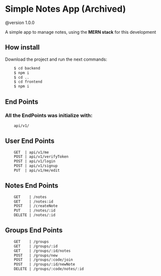# Simple Notes App **(Archived)**
@version 1.0.0

A simple app to manage notes, using the **MERN stack** for this development

## How install

Download the project and run the next commands:

```bash
    $ cd backend
    $ npm i
    $ cd .. 
    $ cd frontend
    $ npm i
```

## End Points

### All the EndPoints was initialize with:
```rest
    api/v1/
```

## User End Points
```rest 
    GET  | api/v1/me 
    POST | api/v1/verifyToken
    POST | api/v1/login 
    POST | api/v1/signup 
    PUT  | api/v1/me/edit 
```

## Notes End Points
```rest
    GET    | /notes
    GET    | /notes:id
    POST   | /createNote  
    PUT    | /notes/:id
    DELETE | /notes/:id
```

## Groups End Points
```rest
    GET    | /groups
    GET    | /groups/:id
    GET    | /groups/:id/notes
    POST   | /groups/new 
    POST   | /groups/:code/join
    POST   | /groups/:id/newNote
    DELETE | /groups/:code/notes/:id
```
